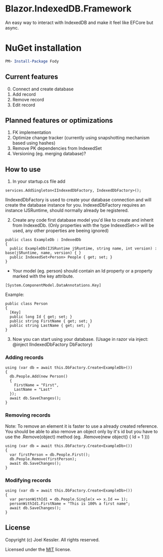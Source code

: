 # Blazor.IndexedDB.Framework

An easy way to interact with IndexedDB and make it feel like EFCore but async.

# NuGet installation
```powershell
PM> Install-Package Fody
```

## Current features
0. Connect and create database
1. Add record
2. Remove record
3. Edit record

## Planned features or optimizations
1. FK implementation
2. Optimize change tracker (currently using snapshotting mechanism based using hashes)
3. Remove PK dependencies from IndexedSet
4. Versioning (eg. merging database)?

## How to use
1. In your startup.cs file add
```CSharp
services.AddSingleton<IIndexedDbFactory, IndexedDbFactory>();
```
IIndexedDbFactory is used to create your database connection and will create the database instance for you.
IndexedDbFactory requires an instance IJSRuntime, should normally already be registered.

2. Create any code first database model you'd like to create and inherit from IndexedDb. (Only properties with the type IndexedSet<> will be used, any other properties are beeing ignored)
```CSharp
public class ExampleDb : IndexedDb
{
  public ExampleDb(IJSRuntime jSRuntime, string name, int version) : base(jSRuntime, name, version) { }
  public IndexedSet<Person> People { get; set; }
}
```
- Your model (eg. person) should contain an Id property or a property marked with the key attribute.
```CSharp
[System.ComponentModel.DataAnnotations.Key]
```

Example: 
```CSharp
public class Person
{
  [Key]
  public long Id { get; set; }
  public string FirstName { get; set; }
  public string LastName { get; set; }
}
```

3. Now you can start using your database.
(Usage in razor via inject: @inject IIndexedDbFactory DbFactory)

### Adding records
```CSharp
using (var db = await this.DbFactory.Create<ExampleDb>())
{
  db.People.Add(new Person()
  {
    FirstName = "First",
    LastName = "Last"
  });
  await db.SaveChanges();
}
```
### Removing records
Note: To remove an element it is faster to use a already created reference. You should be able to also remove an object only by it's id but you have to use the .Remove(object) method (eg. .Remove(new object() { Id = 1 }))
```CSharp
using (var db = await this.DbFactory.Create<ExampleDb>())
{
  var firstPerson = db.People.First();
  db.People.Remove(firstPerson);
  await db.SaveChanges();
}
```
### Modifying records
```CSharp
using (var db = await this.DbFactory.Create<ExampleDb>())
{
  var personWithId1 = db.People.Single(x => x.Id == 1);
  personWithId1.FirstName = "This is 100% a first name";
  await db.SaveChanges();
}
```

## License

Copyright (c) Joel Kessler. All rights reserved.

Licensed under the [MIT](LICENSE) license.
